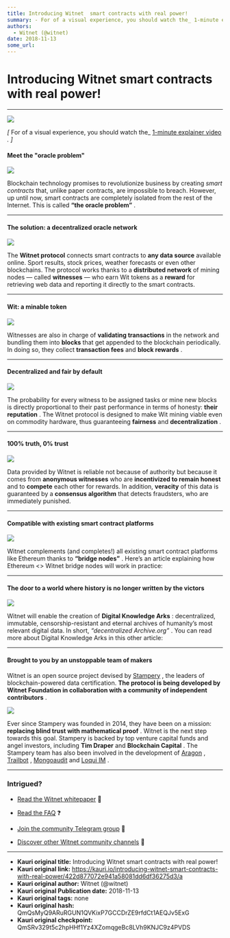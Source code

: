 ```yaml
---
title: Introducing Witnet  smart contracts with real power!
summary: - For of a visual experience, you should watch the_ 1-minute explainer video . - Meet the oracle problem Blockchain technology promises to revolutionize business by creating smart contracts that, unlike paper contracts, are impossible to breach. However, up until now, smart contracts are completely isolated from the rest of the Internet. This is called “the oracle problem” . The solution- a decentralized oracle network The Witnet protocol connects smart contracts to any data source available onl
authors:
  - Witnet (@witnet)
date: 2018-11-13
some_url: 
---
```


# Introducing Witnet  smart contracts with real power!



----


![](https://cdn-images-1.medium.com/max/2000/1*VFVZeJ1sxpuAK5BQAmdDLg.png)

 _[_  For of a visual experience, you should watch the_  [1-minute explainer video](https://www.youtube.com/watch?v=wEtOiStvQoU)  _. ]_ 

#### Meet the "oracle problem"

![](https://cdn-images-1.medium.com/max/1600/0*V7bZNdRgCh2aP_pm.)

Blockchain technology promises to revolutionize business by creating _smart contracts_ that, unlike paper contracts, are impossible to breach.
However, up until now, smart contracts are completely isolated from the rest of the Internet. This is called **“the oracle problem”** .

----


#### The solution: a decentralized oracle network

![](https://cdn-images-1.medium.com/max/1600/0*VZDidAcTqGAw1SXR.png)

The **Witnet protocol** connects smart contracts to **any data source** available online. Sport results, stock prices, weather forecasts or even other blockchains.
The protocol works thanks to a **distributed network** of mining nodes — called **witnesses** — who earn Wit tokens as a **reward** for retrieving web data and reporting it directly to the smart contracts.

----


#### Wit: a minable token

![](https://cdn-images-1.medium.com/max/1600/0*2o_Um0cMMsPopXkC.png)

Witnesses are also in charge of **validating transactions** in the network and bundling them into **blocks** that get appended to the blockchain periodically.
In doing so, they collect **transaction fees** and **block rewards** .

----


#### Decentralized and fair by default

![](https://cdn-images-1.medium.com/max/1600/0*EuiZwV0XmnlyDEgF.png)

The probability for every witness to be assigned tasks or mine new blocks is directly proportional to their past performance in terms of honesty: **their reputation** .
The Witnet protocol is designed to make Wit mining viable even on commodity hardware, thus guaranteeing **fairness** and **decentralization** .

----


#### 100% truth, 0% trust

![](https://cdn-images-1.medium.com/max/1600/0*zYO2vaeS2v3yM0Uc.png)

Data provided by Witnet is reliable not because of authority but because it comes from **anonymous witnesses** who are **incentivized to remain honest** and to **compete** each other for rewards.
In addition, **veracity** of this data is guaranteed by a **consensus algorithm** that detects fraudsters, who are immediately punished.

----


#### Compatible with existing smart contract platforms

![](https://cdn-images-1.medium.com/max/1600/1*IMGPwoaJEz7grqbsgL0CcQ.png)

Witnet complements (and completes!) all existing smart contract platforms like Ethereum thanks to **“bridge nodes”** .
Here’s an article explaining how Ethereum <> Witnet bridge nodes will work in practice:

----


#### The door to a world where history is no longer written by the victors

![](https://cdn-images-1.medium.com/max/1600/0*0pqx0z5YNJnv5X5v.png)

Witnet will enable the creation of **Digital Knowledge Arks** : decentralized, immutable, censorship-resistant and eternal archives of humanity’s most relevant digital data. In short, _“decentralized Archive.org”_ .
You can read more about Digital Knowledge Arks in this other article:

----


#### Brought to you by an unstoppable team of makers
Witnet is an open source project devised by [Stampery](https://stampery.com) , the leaders of blockchain-powered data certification. **The protocol is being developed by Witnet Foundation in collaboration with a community of independent contributors** .

![](https://cdn-images-1.medium.com/max/1200/0*IUic5guCqx5n5UXa.png)

Ever since Stampery was founded in 2014, they have been on a mission: **replacing blind trust with mathematical proof** . Witnet is the next step towards this goal.
Stampery is backed by top venture capital funds and angel investors, including **Tim Draper** and **Blockchain Capital** .
The Stampery team has also been involved in the development of [Aragon](https://aragon.one) , [Trailbot](https://trailbot.io) , [Mongoaudit](https://mongoaud.it) and [Loqui IM](https://loqui.im) .

----


### Intrigued?



 *  [Read the Witnet whitepaper](https://witnet.io/static/witnet-whitepaper.pdf) 📃

 *  [Read the FAQ](https://witnet.io/#/faq) ❓

 *  [Join the community Telegram group](https://t.me/witnetio) 💬

 *  [Discover other Witnet community channels](https://witnet.io/#/contact) 👥



---

- **Kauri original title:** Introducing Witnet  smart contracts with real power!
- **Kauri original link:** https://kauri.io/introducing-witnet-smart-contracts-with-real-power/422d877072e941a58081dd6df36275d3/a
- **Kauri original author:** Witnet (@witnet)
- **Kauri original Publication date:** 2018-11-13
- **Kauri original tags:** none
- **Kauri original hash:** QmQsMyQ9ARuRGUN1QVKixP7GCCDrZE9rfdCt1AEQJv5ExG
- **Kauri original checkpoint:** QmSRv329t5c2hpHHf1Yz4XZomqgeBc8LVh9KNJC9z4PVDS



